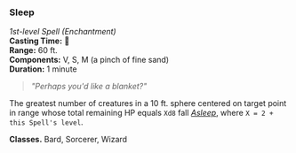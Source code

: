 ### Sleep  
*1st-level Spell (Enchantment)*  
**Casting Time:** 🔷  
**Range:** 60 ft.  
**Components:** V, S, M (a pinch of fine sand)  
**Duration:** 1 minute  

> *"Perhaps you'd like a blanket?"*

The greatest number of creatures in a 10 ft. sphere centered on target point in range whose total remaining HP equals `Xd8` fall *[Asleep]*, where `X = 2 + this Spell's level`.

**Classes.** Bard, Sorcerer, Wizard

[Asleep]: ../../Rules/Conditions/Asleep.md
